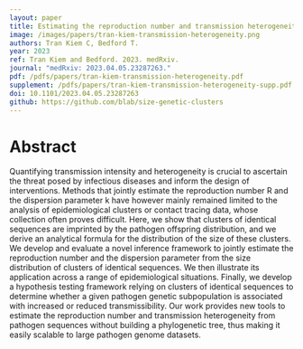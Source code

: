 ```yaml
---
layout: paper
title: Estimating the reproduction number and transmission heterogeneity from the size distribution of clusters of identical pathogen sequences
image: /images/papers/tran-kiem-transmission-heterogeneity.png
authors: Tran Kiem C, Bedford T.
year: 2023
ref: Tran Kiem and Bedford. 2023. medRxiv.
journal: "medRxiv: 2023.04.05.23287263."
pdf: /pdfs/papers/tran-kiem-transmission-heterogeneity.pdf
supplement: /pdfs/papers/tran-kiem-transmission-heterogeneity-supp.pdf
doi: 10.1101/2023.04.05.23287263
github: https://github.com/blab/size-genetic-clusters
---
```


# Abstract

Quantifying transmission intensity and heterogeneity is crucial to ascertain the threat posed by infectious diseases and inform the design of interventions. Methods that jointly estimate the reproduction number R and the dispersion parameter k have however mainly remained limited to the analysis of epidemiological clusters or contact tracing data, whose collection often proves difficult. Here, we show that clusters of identical sequences are imprinted by the pathogen offspring distribution, and we derive an analytical formula for the distribution of the size of these clusters. We develop and evaluate a novel inference framework to jointly estimate the reproduction number and the dispersion parameter from the size distribution of clusters of identical sequences. We then illustrate its application across a range of epidemiological situations. Finally, we develop a hypothesis testing framework relying on clusters of identical sequences to determine whether a given pathogen genetic subpopulation is associated with increased or reduced transmissibility. Our work provides new tools to estimate the reproduction number and transmission heterogeneity from pathogen sequences without building a phylogenetic tree, thus making it easily scalable to large pathogen genome datasets.
